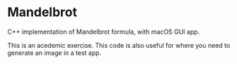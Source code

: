 # Mandelbrot
C++ implementation of Mandelbrot formula, with macOS GUI app.

This is an acedemic exercise. This code is also useful for where you need to generate an image in a test app.
